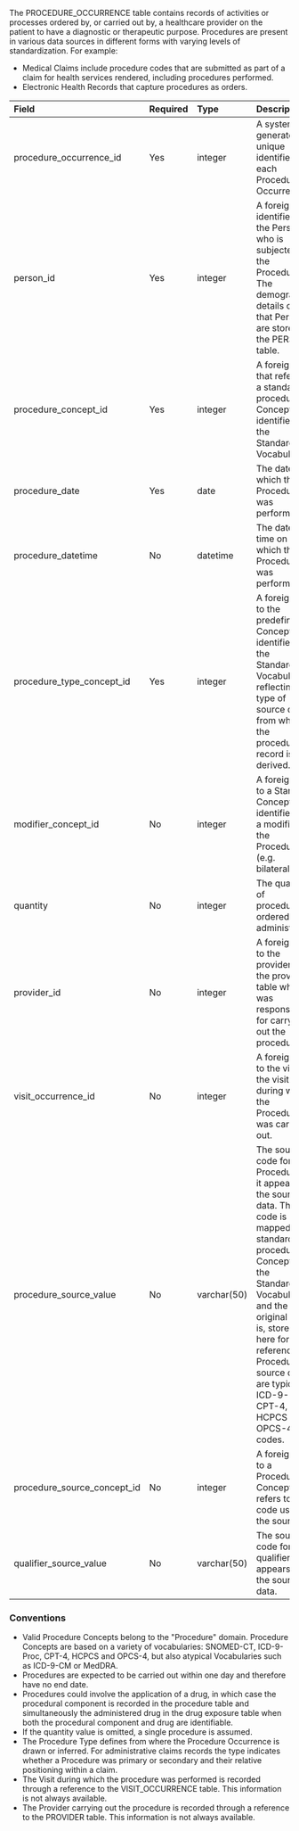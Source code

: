 The PROCEDURE_OCCURRENCE table contains records of activities or processes ordered by, or carried out by, a healthcare provider on the patient to have a diagnostic or therapeutic purpose. Procedures are present in various data sources in different forms with varying levels of standardization. For example:

  * Medical Claims include procedure codes that are submitted as part of a claim for health services rendered, including procedures performed.
  * Electronic Health Records that capture procedures as orders.

Field|Required|Type|Description
:--------------------------|:--------|:------------|:----------------------------------------
|procedure_occurrence_id|Yes|integer|A system-generated unique identifier for each Procedure Occurrence.|
|person_id|Yes|integer|A foreign key identifier to the Person who is subjected to the Procedure. The demographic details of that Person are stored in the PERSON table.|
|procedure_concept_id|Yes|integer|A foreign key that refers to a standard procedure Concept identifier in the Standardized Vocabularies.|
|procedure_date|Yes|date|The date on which the Procedure was performed.|
|procedure_datetime|No|datetime|The date and time on which the Procedure was performed.|
|procedure_type_concept_id|Yes|integer|A foreign key to the predefined Concept identifier in the Standardized Vocabularies reflecting the type of source data from which the procedure record is derived.|
|modifier_concept_id|No|integer|A foreign key to a Standard Concept identifier for a modifier to the Procedure (e.g. bilateral)|
|quantity|No|integer|The quantity of procedures ordered or administered.|
|provider_id|No|integer|A foreign key to the provider in the provider table who was responsible for carrying out the procedure.|
|visit_occurrence_id|No|integer|A foreign key to the visit in the visit table during which the Procedure was carried out.|
|procedure_source_value|No|varchar(50)|The source code for the Procedure as it appears in the source data. This code is mapped to a standard procedure Concept in the Standardized Vocabularies and the original code is, stored here for reference. Procedure source codes are typically ICD-9-Proc, CPT-4, HCPCS or OPCS-4 codes.|
|procedure_source_concept_id|No|integer|A foreign key to a Procedure Concept that refers to the code used in the source.|
|qualifier_source_value|No|varchar(50)|The source code for the qualifier as it appears in the source data.|

### Conventions 

  * Valid Procedure Concepts belong to the "Procedure" domain. Procedure Concepts are based on a variety of vocabularies: SNOMED-CT, ICD-9-Proc, CPT-4, HCPCS and OPCS-4, but also atypical Vocabularies such as ICD-9-CM or MedDRA.
  * Procedures are expected to be carried out within one day and therefore have no end date.
  * Procedures could involve the application of a drug, in which case the procedural component is recorded in the procedure table and simultaneously the administered drug in the drug exposure table when both the procedural component and drug are identifiable. 
  * If the quantity value is omitted, a single procedure is assumed.
  * The Procedure Type defines from where the Procedure Occurrence is drawn or inferred. For administrative claims records the type indicates whether a Procedure was primary or secondary and their relative positioning within a claim. 
  * The Visit during which the procedure was performed is recorded through a reference to the VISIT_OCCURRENCE table. This information is not always available.
  * The Provider carrying out the procedure is recorded through a reference to the PROVIDER table. This information is not always available.